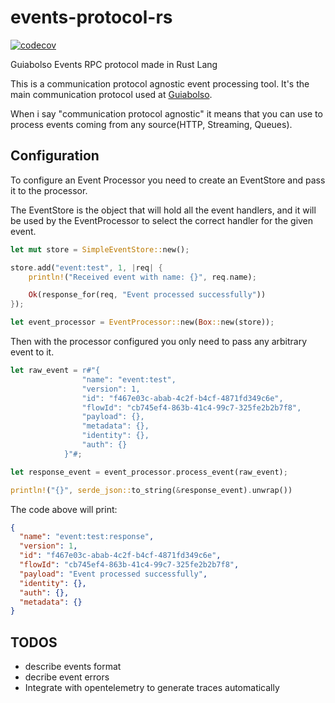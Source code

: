 # events-protocol-rs

[![codecov](https://codecov.io/gh/bruno-ortiz/events-protocol-rs/branch/master/graph/badge.svg)](https://codecov.io/gh/bruno-ortiz/events-protocol-rs)

Guiabolso Events RPC protocol made in Rust Lang


This is a communication protocol agnostic event processing tool. It's the main communication protocol used at [Guiabolso](https://www.guiabolso.com.br/).

When i say "communication protocol agnostic" it means that you can use to process events coming from any source(HTTP, Streaming, Queues).

## Configuration

To configure an Event Processor you need to create an EventStore and pass it to the processor.

The EventStore is the object that will hold all the event handlers, and it will be used by the EventProcessor to select the correct handler for the given event.

```rust
let mut store = SimpleEventStore::new();

store.add("event:test", 1, |req| {
    println!("Received event with name: {}", req.name);

    Ok(response_for(req, "Event processed successfully"))
});

let event_processor = EventProcessor::new(Box::new(store));

```

Then with the processor configured you only need to pass any arbitrary event to it.

```rust
let raw_event = r#"{
                "name": "event:test",
                "version": 1,
                "id": "f467e03c-abab-4c2f-b4cf-4871fd349c6e",
                "flowId": "cb745ef4-863b-41c4-99c7-325fe2b2b7f8",
                "payload": {},
                "metadata": {},
                "identity": {},
                "auth": {}
            }"#;

let response_event = event_processor.process_event(raw_event);

println!("{}", serde_json::to_string(&response_event).unwrap())

```

The code above will print:
```json
{
  "name": "event:test:response",
  "version": 1,
  "id": "f467e03c-abab-4c2f-b4cf-4871fd349c6e",
  "flowId": "cb745ef4-863b-41c4-99c7-325fe2b2b7f8",
  "payload": "Event processed successfully",
  "identity": {},
  "auth": {},
  "metadata": {}
}
```
## TODOS
 * describe events format
 * decribe event errors
 * Integrate with opentelemetry to generate traces automatically
